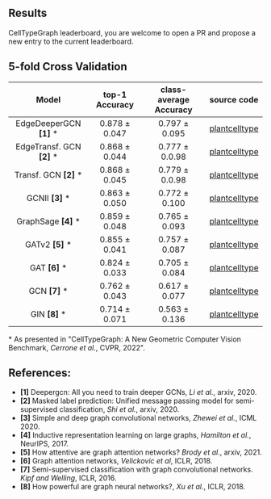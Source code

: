 ## Results
CellTypeGraph leaderboard, you are welcome to open a PR and propose a new entry to the current leaderboard.

## 5-fold Cross Validation
|             Model              |  top-1 Accuracy  | class-average Accuracy |                          source code                          |
|:------------------------------:|:----------------:|:----------------------:|:-------------------------------------------------------------:|
|  EdgeDeeperGCN **[1]** &ast;   | 0.878 &pm; 0.047 |    0.797 &pm; 0.095    | [plantcelltype](https://github.com/hci-unihd/plant-celltype)  |
| EdgeTransf. GCN **[2]** &ast;  | 0.868 &pm; 0.044 |   0.777 &pm; 0.0.98    | [plantcelltype](https://github.com/hci-unihd/plant-celltype)  |
|   Transf. GCN **[2]** &ast;    | 0.868 &pm; 0.045 |   0.779 &pm; 0.0.98    | [plantcelltype](https://github.com/hci-unihd/plant-celltype)  |
|      GCNII **[3]** &ast;       | 0.863 &pm; 0.050 |    0.772 &pm; 0.100    | [plantcelltype](https://github.com/hci-unihd/plant-celltype)  |
|    GraphSage **[4]** &ast;     | 0.859 &pm; 0.048 |    0.765 &pm; 0.093    | [plantcelltype](https://github.com/hci-unihd/plant-celltype)  |
|      GATv2 **[5]** &ast;       | 0.855 &pm; 0.041 |    0.757 &pm; 0.087    | [plantcelltype](https://github.com/hci-unihd/plant-celltype)  |
|       GAT **[6]** &ast;        | 0.824 &pm; 0.033 |    0.705 &pm; 0.084    | [plantcelltype](https://github.com/hci-unihd/plant-celltype)  |
|       GCN **[7]** &ast;        | 0.762 &pm; 0.043 |    0.617 &pm; 0.077    | [plantcelltype](https://github.com/hci-unihd/plant-celltype)  |
|       GIN **[8]** &ast;        | 0.714 &pm; 0.071 |    0.563 &pm; 0.136    | [plantcelltype](https://github.com/hci-unihd/plant-celltype)  |
 &ast; As presented in "CellTypeGraph: A New Geometric Computer Vision Benchmark, *Cerrone et al.*, CVPR, 2022".

## References:
* **[1]** Deepergcn: All you need to train deeper GCNs, *Li et al.*, arxiv, 2020. 
* **[2]** Masked label prediction: Unified message passing model for semi-supervised classification, *Shi et al.*, arxiv, 2020.
* **[3]** Simple and deep graph convolutional networks, *Zhewei et al.*, ICML 2020.
* **[4]** Inductive representation learning on large graphs, *Hamilton et al.*, NeurIPS, 2017.
* **[5]** How attentive are graph attention networks? *Brody et al.*, arxiv, 2021.
* **[6]** Graph attention networks, *Velickovic et al*, ICLR, 2018. 
* **[7]** Semi-supervised classification with graph convolutional networks. *Kipf and Welling*, ICLR, 2016. 
* **[8]** How powerful are graph neural networks?, *Xu et al.*, ICLR, 2018.